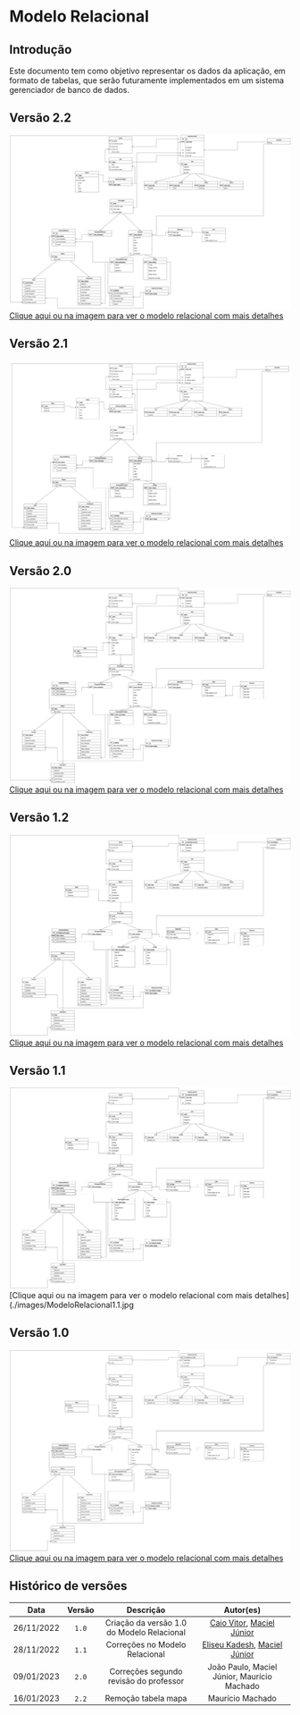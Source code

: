 # Modelo Relacional

## Introdução

Este documento tem como objetivo representar os dados da aplicação, em formato de tabelas, que serão futuramente implementados em um sistema gerenciador de banco de dados.

## Versão 2.2

[![Imagem de capa](../images/modelo-relacional22.png)](../images/modelo-relacional22.png)
[Clique aqui ou na imagem para ver o modelo relacional com mais detalhes](../images/modelo-relacional22.png)

## Versão 2.1

[![Imagem de capa](../images/modelo-relacional21.png)](../images/modelo-relacional21.png)
[Clique aqui ou na imagem para ver o modelo relacional com mais detalhes](../images/modelo-relacional21.png)

## Versão 2.0

[![Imagem de capa](../images/modelo-relacional2.jpg)](../images/modelo-relacional2.jpg)
[Clique aqui ou na imagem para ver o modelo relacional com mais detalhes](./images/modelo-relacional2.jpg)

## Versão 1.2

[![Imagem de capa](../images/modelo-relacional12.jpg)](../images/modelo-relacional12.jpg)
[Clique aqui ou na imagem para ver o modelo relacional com mais detalhes](../images/modelo-relacional12.jpg)

## Versão 1.1

[![Imagem de capa](../images/ModeloRelacional1.1.jpg)](../images/ModeloRelacional1.1.jpg)
[Clique aqui ou na imagem para ver o modelo relacional com mais detalhes](./images/ModeloRelacional1.1.jpg

## Versão 1.0

[![Imagem de capa](../images/modelo-relacional-1.0.jpg)](../images/modelo-relacional-1.0.jpg)
[Clique aqui ou na imagem para ver o modelo relacional com mais detalhes](../images/modelo-relacional-1.0.jpg)

## Histórico de versões

|    Data    | Versão |                 Descrição                  |                                                Autor(es)                                                |
| :--------: | :----: | :----------------------------------------: | :-----------------------------------------------------------------------------------------------------: |
| 26/11/2022 | `1.0`  | Criação da versão 1.0 do Modelo Relacional |    [Caio Vitor](https://github.com/caiozim112), [Maciel Júnior](https://github.com/macieljuniormax)     |
| 28/11/2022 | `1.1`  |       Correções no Modelo Relacional       | [Eliseu Kadesh](https://github.com/eliseukadesh67), [Maciel Júnior](https://github.com/macieljuniormax) |
| 09/01/2023 | `2.0`  |   Correções segundo revisão do professor   |                               João Paulo, Maciel Júnior, Maurício Machado                               |
| 16/01/2023 | `2.2`  |            Remoção tabela mapa             |                                            Maurício Machado                                             |
